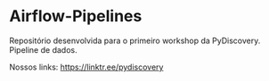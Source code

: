 # Airflow-Pipelines
Repositório desenvolvida para o primeiro workshop da PyDiscovery. Pipeline de dados.

Nossos links: https://linktr.ee/pydiscovery
